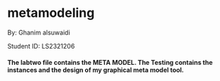 # metamodeling
By: Ghanim alsuwaidi

Student ID: LS2321206

#### The labtwo file contains the META MODEL. The Testing contains the instances and the design of my graphical meta model tool.


